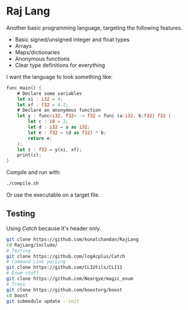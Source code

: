 # Raj Lang
Another basic programming language, targeting the following features.

- Basic signed/unsigned integer and float types
- Arrays
- Maps/dictionaries
- Anonymous functions
- Clear type definitions for everything

I want the language to look something like:
```rust
func main() {
    # Declare some variables
    let xi : i32 = 4;
    let xf : f32 = 4.2;
    # Declare an anonymous function
    let y : func<i32, f32> -> f32 = func (a:i32, b:f32) f32 {
        let c : i8 = 2;
        let d : i32 = a as i32;
        let e : f32 = (d as f32) * b;
        return e;
    };
    let z : f32 = y(xi, xf);
    print(z);
}
```

Compile and run with:
```bash
./compile.sh
```

Or use the executable on a target file.

## Testing
Using *Catch* because it's header only.

```bash
git clone https://github.com/kunalchandan/RajLang
cd RajLang/include/
# Testing
git clone https://github.com/log4cplus/Catch
# Command Line parsing
git clone https://github.com/CLIUtils/CLI11
# Enum stuff
git clone https://github.com/Neargye/magic_enum
# Trees
git clone https://github.com/boostorg/boost
cd boost
git submodule update --init
```